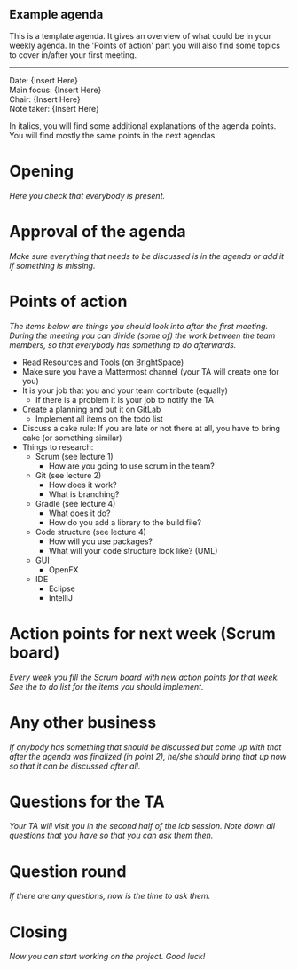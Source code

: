 ## Example agenda

This is a template agenda. It gives an overview of what could be in your weekly agenda. In the 'Points of action' part you will also find some topics
to cover in/after your first meeting.

---

Date:           {Insert Here}\
Main focus:     {Insert Here}\
Chair:          {Insert Here}\
Note taker:     {Insert Here}

In italics, you will find some additional explanations of the agenda points. You will find mostly the same points in the next agendas.

# Opening

*Here you check that everybody is present.*

# Approval of the agenda

*Make sure everything that needs to be discussed is in the agenda or add it if something is missing.*

# Points of action

*The items below are things you should look into after the first meeting. During the meeting you can divide (some of) the work between the team
members, so that everybody has something to do afterwards.*

- Read Resources and Tools (on BrightSpace)
- Make sure you have a Mattermost channel (your TA will create one for you)
- It is your job that you and your team contribute (equally)
    - If there is a problem it is your job to notify the TA
- Create a planning and put it on GitLab
    - Implement all items on the todo list
- Discuss a cake rule: If you are late or not there at all, you have to bring cake (or something similar)
- Things to research:
    - Scrum (see lecture 1)
        - How are you going to use scrum in the team?
    - Git (see lecture 2)
        - How does it work?
        - What is branching?
    - Gradle (see lecture 4)
        - What does it do?
        - How do you add a library to the build file?
    - Code structure (see lecture 4)
        - How will you use packages?
        - What will your code structure look like? (UML)
    - GUI
        - OpenFX
    - IDE
        - Eclipse
        - IntelliJ

# Action points for next week (Scrum board)

*Every week you fill the Scrum board with new action points for that week. See the to do list for the items you should implement.*

# Any other business

*If anybody has something that should be discussed but came up with that after the agenda was finalized (in point 2), he/she should bring that up now
so that it can be discussed after all.*

# Questions for the TA

*Your TA will visit you in the second half of the lab session. Note down all questions that you have so that you can ask them then.*

# Question round

*If there are any questions, now is the time to ask them.*

# Closing

*Now you can start working on the project. Good luck!*

